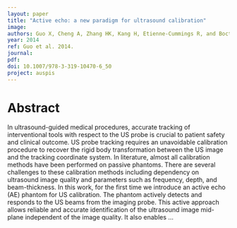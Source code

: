 ```yaml
---
layout: paper
title: "Active echo: a new paradigm for ultrasound calibration"
image:
authors: Guo X, Cheng A, Zhang HK, Kang H, Etienne-Cummings R, and Boctor EM.
year: 2014
ref: Guo et al. 2014.
journal:
pdf:
doi: 10.1007/978-3-319-10470-6_50
project: auspis
---
```


# Abstract
 In ultrasound-guided medical procedures, accurate tracking of interventional tools with respect to the US probe is crucial to patient safety and clinical outcome. US probe tracking requires an unavoidable calibration procedure to recover the rigid body transformation between the US image and the tracking coordinate system. In literature, almost all calibration methods have been performed on passive phantoms. There are several challenges to these calibration methods including dependency on ultrasound image quality and parameters such as frequency, depth, and beam-thickness. In this work, for the first time we introduce an active echo (AE) phantom for US calibration. The phantom actively detects and responds to the US beams from the imaging probe. This active approach allows reliable and accurate identification of the ultrasound image mid-plane independent of the image quality. It also enables …
